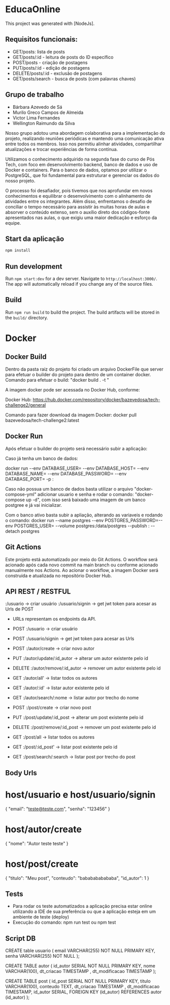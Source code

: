 # EducaOnline

This project was generated with [NodeJs]. 


## Requisitos funcionais:

* GET/posts: lista de posts
* GET/posts/:id - leitura de posts do ID específico
* POST/posts - criação de postagens
* PUT/posts/:id - edição de postagens
* DELETE/posts/:id - exclusão de postagens
* GET/posts/search - busca de posts  (com palavras chaves)

## Grupo de trabalho
* Bárbara Azevedo de Sá
* Murilo Greco Campos de Almeida
* Victor Lima Fernandes
* Wellington Raimundo da Silva

Nosso grupo adotou uma abordagem colaborativa para a implementação do projeto, realizando reuniões periódicas e mantendo uma comunicação ativa entre todos os membros. Isso nos permitiu alinhar atividades, compartilhar atualizações e trocar experiências de forma contínua.

Utilizamos o conhecimento adquirido na segunda fase do curso de Pós Tech, com foco em desenvolvimento backend, banco de dados e uso de Docker e containers. Para o banco de dados, optamos por utilizar o PostgreSQL, que foi fundamental para estruturar e gerenciar os dados do nosso projeto.

O processo foi desafiador, pois tivemos que nos aprofundar em novos conhecimentos e equilibrar o desenvolvimento com o alinhamento de atividades entre os integrantes. Além disso, enfrentamos o desafio de conciliar o tempo necessário para assistir às muitas horas de aulas e absorver o conteúdo extenso, sem o auxílio direto dos códigos-fonte apresentados nas aulas, o que exigiu uma maior dedicação e esforço da equipe.

## Start da aplicação

```typescript 
npm install
```

## Run development

Run `npm start:dev` for a dev server. Navigate to `http://localhost:3000/`. The app will automatically reload if you change any of the source files.

## Build

Run `npm run build` to build the project. The build artifacts will be stored in the `build/` directory.

# Docker

## Docker Build

Dentro da pasta raiz do projeto foi criado um arquivo DockerFile que server para efetuar o builder do projeto para dentro de um container docker.
Comando para efetuar o build: "docker build . -t <nome-app>"

A imagem docker pode ser acessada no Docker Hub, conforme:

Docker Hub: https://hub.docker.com/repository/docker/bazevedosa/tech-challenge2/general

Comando para fazer download da imagem Docker: docker pull bazevedosa/tech-challenge2:latest

## Docker Run

Após efetuar o builder do projeto será necessário subir a aplicação:

Caso já tenha um banco de dados:

docker run --env DATABASE_USER=<user> --env DATABASE_HOST=<host> --env DATABASE_NAME=<name> --env DATABASE_PASSWORD=<password> --env DATABASE_PORT=<port> -p <external-port>:<internal-port> <nome-app>

Caso não possua um banco de dados basta utilizar o arquivo "docker-compose-yml" adicionar usuario e senha e rodar o comando: "docker-compose up -d", com isso será baixado uma imagem de um banco postgree e já vai inicializar.

Com o banco ativo basta subir a apliação, alterando as variaveis e rodando o comando:
docker run --name postgres --env POSTGRES_PASSWORD=<password>--env POSTGRES_USER=<username> --volume postgres:/data/postgres --publish <port>:<port> --detach postgres

## Git Actions

Este projeto está automatizado por meio do Git Actions. O workflow será acionado após cada novo commit na main branch ou conforme acionado manualmente nos Actions. 
Ao acionar o workflow, a imagem Docker será construída e atualizada no repositório Docker Hub. 

## API REST / RESTFUL
<host>:<port>/usuario                -> criar usuário
<host>:<port>/usuario/signin         -> get jwt token para acesar as Urls de POST

- URLs representam os endpoints da API.

- POST   <host>:<port>/usuario                -> criar usuário
- POST   <host>:<port>/usuario/signin         -> get jwt token para acesar as Urls

- POST   <host>:<port>/autor/create           -> criar novo autor 
- PUT    <host>:<port>/autor/update/:id_autor -> alterar um autor existente pelo id
- DELETE <host>:<port>/autor/remove/:id_autor -> remover um autor existente pelo id 
- GET    <host>:<port>/autor/all'             -> listar todos os autores 
- GET    <host>:<port>/autor/:id'             -> listar autor existente pelo id 
- GET    <host>:<port>/autor/search/:nome     -> listar autor por trecho do nome 

- POST   <host>:<port>/post/create            -> criar novo post 
- PUT    <host>:<port>/post/update/:id_post   -> alterar um post existente pelo id 
- DELETE <host>:<port>/post/remove/:id_post   -> remover um post existente pelo id 
- GET    <host>:<port>/post/all               -> listar todos os autores 
- GET    <host>:<port>/post/:id_post'         -> listar post existente pelo id 
- GET    <host>:<port>/post/search/:search    -> listar post por trecho do post  

## Body Urls

# host/usuario e host/usuario/signin
{
    "email": "teste@teste.com",
    "senha": "123456"
}

# host/autor/create
{
    "nome": "Autor teste teste"
}

# host/post/create
{
    "titulo": "Meu post",
    "conteudo": "bababababababa",
    "id_autor": 1
}

## Tests

- Para rodar os teste automatizados a aplicação precisa estar online utilizando a IDE de sua preferência ou que a aplicação esteja em um ambiente de teste (deploy) 
- Execução do comando: npm run test ou npm test

## Script DB

CREATE table usuario (
email VARCHAR(255) NOT NULL PRIMARY KEY,
senha VARCHAR(255) NOT NULL
);

CREATE TABLE autor (
id_autor SERIAL NOT NULL PRIMARY KEY,
nome VARCHAR(100),
dt_criacao TIMESTAMP ,
dt_modificacao TIMESTAMP
);

CREATE TABLE post (
id_post SERIAL NOT NULL PRIMARY KEY,
titulo VARCHAR(100),
conteudo TEXT,
dt_criacao TIMESTAMP ,
dt_modificacao TIMESTAMP,
id_autor SERIAL,
FOREIGN KEY (id_autor) REFERENCES autor (id_autor)
);

